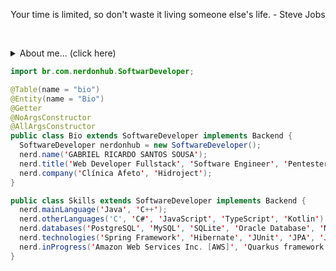 <p align="center">Your time is limited, so don't waste it living someone else's life. - Steve Jobs<p/>
<br/>

<p>
<div>
<details>
  <summary>About me... (click here)</summary>
  
  - Contact: [**gabriel.mywork@proton.me**](mailto:gabriel.mywork@proton.me)
  - Academically, I am **a physicist**.
  - A technology enthusiast.
  - Alura: [Click here.](https://cursos.alura.com.br/user/nerdonhub/fullCertificate/db85a86babba4c2d9f102bcb6a69e781)
</details>
</p>

```java
import br.com.nerdonhub.SoftwarDeveloper;

@Table(name = "bio")
@Entity(name = "Bio")
@Getter
@NoArgsConstructor
@AllArgsConstructor
public class Bio extends SoftwareDeveloper implements Backend {
  SoftwareDeveloper nerdonhub = new SoftwareDeveloper();
  nerd.name('GABRIEL RICARDO SANTOS SOUSA');
  nerd.title('Web Developer Fullstack', 'Software Engineer', 'Pentester');
  nerd.company('Clínica Afeto', 'Hidroject');
}

public class Skills extends SoftwareDeveloper implements Backend {
  nerd.mainLanguage('Java', 'C++');
  nerd.otherLanguages('C', 'C#', 'JavaScript', 'TypeScript', 'Kotlin');
  nerd.databases('PostgreSQL', 'MySQL', 'SQLite', 'Oracle Database', 'MS SQL Server');
  nerd.technologies('Spring Framework', 'Hibernate', 'JUnit', 'JPA', 'JDBC', 'Maven', 'Gradle');
  nerd.inProgress('Amazon Web Services Inc. [AWS]', 'Quarkus framework', 'Vue.js');
}
```
